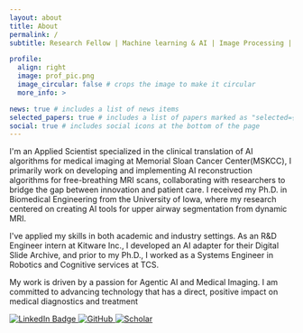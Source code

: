 ```yaml
---
layout: about
title: About
permalink: /
subtitle: Research Fellow | Machine learning & AI | Image Processing | Agents | GoHawks

profile:
  align: right
  image: prof_pic.png
  image_circular: false # crops the image to make it circular
  more_info: >

news: true # includes a list of news items
selected_papers: true # includes a list of papers marked as "selected={true}"
social: true # includes social icons at the bottom of the page
---
```


I'm an Applied Scientist specialized in the clinical translation of AI algorithms for medical imaging at Memorial Sloan Cancer Center(MSKCC), I primarily work on developing and implementing AI reconstruction algorithms for free-breathing MRI scans, collaborating with researchers to bridge the gap between innovation and patient care. I received my Ph.D. in Biomedical Engineering from the University of Iowa, where my research centered on creating AI tools for upper airway segmentation from dynamic MRI.

I've applied my skills in both academic and industry settings. As an R&D Engineer intern at Kitware Inc., I developed an AI adapter for their Digital Slide Archive, and prior to my Ph.D., I worked as a Systems Engineer in Robotics and Cognitive services at TCS.

My work is driven by a passion for Agentic AI and Medical Imaging. I am committed to advancing technology that has a direct, positive impact on medical diagnostics and treatment

<div id="badges">
  <a href="https://www.linkedin.com/in/subin-erattakulangara-69b21598/">
    <img src="https://img.shields.io/badge/LinkedIn-blue?style=for-the-badge&logo=linkedin&logoColor=white" alt="LinkedIn Badge"/>
  </a>
  <a href="https://github.com/eksubin?tab=repositories">
    <img src="https://img.shields.io/badge/github-%23121011.svg?style=for-the-badge&logo=github&logoColor=white)(https://github.com/eksubin?tab=repositories" alt="GitHub"/>
  </a>
    <a href="https://scholar.google.com/citations?user=YLlg89EAAAAJ&hl=en&oi=ao">
    <img src="https://img.shields.io/badge/Google%20Scholar-4285F4?style=for-the-badge&logo=google-scholar&logoColor=white" alt="Scholar"/>
  </a>
</div>
